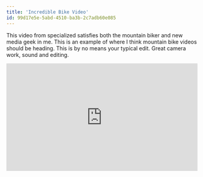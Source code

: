 ```yaml
---
title: 'Incredible Bike Video'
id: 99d17e5e-5abd-4510-ba3b-2c7adb60e085
---
```

This video from specialized satisfies both the mountain biker and new media geek in me. This is an example of where I think mountain bike videos should be heading. This is by no means your typical edit. Great camera work, sound and editing.

<iframe width="500" height="281" src='https://www.pinkbike.com/v/embed/160175/?colors=c80000' allowfullscreen frameborder='0'></iframe>